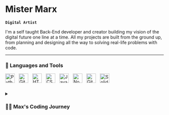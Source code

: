 # Mister Marx

**`Digital Artist`**

I'm a self taught Back-End developer and creator building my vision of the digital future one line at a time. All my projects are built from the ground up, from planning and designing all the way to solving real-life problems with code. 

---

### 🧰 Languages and Tools


<img align="left" alt="Python" width="30px" style="padding-right:10px;" src="https://cdn.jsdelivr.net/gh/devicons/devicon/icons/python/python-plain.svg" />
<img align="left" alt="Git" width="30px" style="padding-right:10px;" src="https://cdn.jsdelivr.net/gh/devicons/devicon/icons/git/git-original.svg" />
<img align="left" alt="HTML" width="30px" style="padding-right:10px;" src="https://cdn.jsdelivr.net/gh/devicons/devicon/icons/html5/html5-plain.svg" />
<img align="left" alt="CSS" width="30px" style="padding-right:10px;" src="https://cdn.jsdelivr.net/gh/devicons/devicon/icons/css3/css3-plain.svg" />
<img align="left" alt="JavaScript" width="30px" style="padding-right:10px;" src="https://cdn.jsdelivr.net/gh/devicons/devicon/icons/javascript/javascript-plain.svg" />
<img align="left" alt="NodeJS" width="30px" style="padding-right:10px;" src="https://cdn.jsdelivr.net/gh/devicons/devicon/icons/nodejs/nodejs-original.svg" />
<img align="left" alt="GitHub" width="30px" style="padding-right:10px;" src="https://cdn.jsdelivr.net/gh/devicons/devicon/icons/github/github-original.svg" />
<img align="left" alt="Solidity" width="30px" style="padding-right:10px;"src="https://cdn.jsdelivr.net/gh/devicons/devicon/icons/solidity/solidity-plain.svg" />
          
<br />

#

<details>
 <summary><h3>👨‍💻 Max's Coding Journey</h3></summary>
 I started my coding journey with a passion for technology and a burning desire to learn. Code is a form of artistic expression for me, allowing us to build
staggering applications & design a better future. That has always been my innate drive, create and have fun on the way. I ended up teaching myself how to write code, met up with more experienced devs and expanded my knowledge. It's time to get uncomfortable again and to dive into new concepts and grow. 
